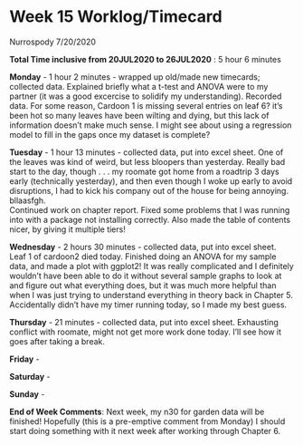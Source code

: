 Week 15 Worklog/Timecard
================
Nurrospody
7/20/2020

**Total Time inclusive from 20JUL2020 to 26JUL2020** : 5 hour 6 minutes

**Monday** - 1 hour 2 minutes - wrapped up old/made new timecards;
collected data. Explained briefly what a t-test and ANOVA were to my
partner (it was a good excercise to solidify my understanding). Recorded
data. For some reason, Cardoon 1 is missing several entries on leaf 6?
it’s been hot so many leaves have been wilting and dying, but this lack
of information doesn’t make much sense. I might see about using a
regression model to fill in the gaps once my dataset is complete?

**Tuesday** - 1 hour 13 minutes - collected data, put into excel sheet.
One of the leaves was kind of weird, but less bloopers than yesterday.
Really bad start to the day, though . . . my roomate got home from a
roadtrip 3 days early (technically yesterday), and then even though I
woke up early to avoid disruptions, I had to kick his company out of the
house for being annoying. bllaasfgh.  
Continued work on chapter report. Fixed some problems that I was running
into with a package not installing correctly. Also made the table of
contents nicer, by giving it multiple tiers\!

**Wednesday** - 2 hours 30 minutes - collected data, put into excel
sheet. Leaf 1 of cardoon2 died today. Finished doing an ANOVA for my
sample data, and made a plot with ggplot2\! It was really complicated
and I definitely wouldn’t have been able to do it without several sample
graphs to look at and figure out what everything does, but it was much
more helpful than when I was just trying to understand everything in
theory back in Chapter 5. Accidentally didn’t have my timer running
today, so I made my best guess.

**Thursday** - 21 minutes - collected data, put into excel sheet.
Exhausting conflict with roomate, might not get more work done today.
I’ll see how it goes after taking a break.

**Friday** -

**Saturday** -

**Sunday** -

**End of Week Comments**: Next week, my n30 for garden data will be
finished\! Hopefully (this is a pre-emptive comment from Monday) I
should start doing something with it next week after working through
Chapter 6.
